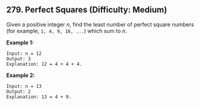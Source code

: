 ## 279. Perfect Squares (Difficulty: Medium)

Given a positive integer *n*, find the least number of perfect square numbers (for example, `1, 4, 9, 16, ...`) which sum to *n*.

**Example 1:**
```
Input: n = 12
Output: 3 
Explanation: 12 = 4 + 4 + 4.
```

**Example 2:**
```
Input: n = 13
Output: 2
Explanation: 13 = 4 + 9.
```
